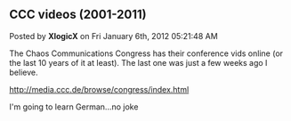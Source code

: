 ## CCC videos (2001-2011)
Posted by **XlogicX** on Fri January 6th, 2012 05:21:48 AM

The Chaos Communications Congress has their conference vids online (or the last 10 years of it at least). The last one was just a few weeks ago I believe.

<!-- m --><a class="postlink" href="http://media.ccc.de/browse/congress/index.html">http://media.ccc.de/browse/congress/index.html</a><!-- m -->

I'm going to learn German...no joke
